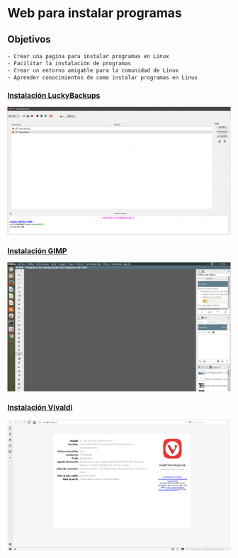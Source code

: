 # Web para instalar programas

## Objetivos
    - Crear una pagina para instalar programas en Linux
    - Facilitar la instalación de programas
    - Crear un entorno amigable para la comunidad de Linux
    - Aprender conocimientos de como instalar programas en Linux

### [Instalación LuckyBackups](luckybackup.md)
[![Screenshot](img/luckybackup.png)](luckybackup.md)

### [Instalación GIMP](gimp.md)
[![Screenshot](img/gimp.jpg)](gimp.md)

### [Instalación Vivaldi](vivaldi.md)
[![Screenshot](img/vivaldi.png)](vivaldi.md)
